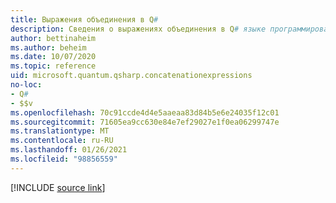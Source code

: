 ```yaml
---
title: Выражения объединения в Q#
description: Сведения о выражениях объединения в Q# языке программирования.
author: bettinaheim
ms.author: beheim
ms.date: 10/07/2020
ms.topic: reference
uid: microsoft.quantum.qsharp.concatenationexpressions
no-loc:
- Q#
- $$v
ms.openlocfilehash: 70c91ccde4d4e5aaeaa83d84b5e6e24035f12c01
ms.sourcegitcommit: 71605ea9cc630e84e7ef29027e1f0ea06299747e
ms.translationtype: MT
ms.contentlocale: ru-RU
ms.lasthandoff: 01/26/2021
ms.locfileid: "98856559"
---
```

<!---
# Concatenation expressions in Q#
-->

[!INCLUDE [source link](~/includes/qsharp-language/Specifications/Language/3_Expressions/Concatentation.md)]

